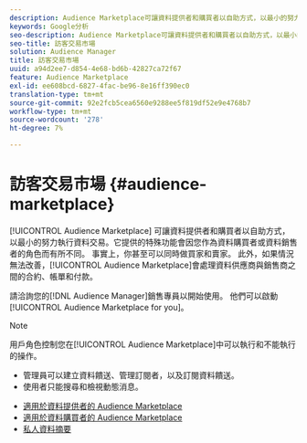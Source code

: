```yaml
---
description: Audience Marketplace可讓資料提供者和購買者以自助方式，以最小的努力執行資料交易。 它提供的特殊功能會因您作為資料購買者或資料銷售者的角色而有所不同。 事實上，你甚至可以同時做買家和賣家。 此外，如果情況無法改善，Audience Marketplace會處理資料供應商與銷售商之間的合約、帳單和付款。
keywords: Google分析
seo-description: Audience Marketplace可讓資料提供者和購買者以自助方式，以最小的努力執行資料交易。 它提供的特殊功能會因您作為資料購買者或資料銷售者的角色而有所不同。 事實上，你甚至可以同時做買家和賣家。 此外，如果情況無法改善，Audience Marketplace會處理資料供應商與銷售商之間的合約、帳單和付款。
seo-title: 訪客交易市場
solution: Audience Manager
title: 訪客交易市場
uuid: a94d2ee7-d854-4e68-bd6b-42827ca72f67
feature: Audience Marketplace
exl-id: ee608bcd-6827-4fac-be96-8e16ff390ec0
translation-type: tm+mt
source-git-commit: 92e2fcb5cea6560e9288ee5f819df52e9e4768b7
workflow-type: tm+mt
source-wordcount: '278'
ht-degree: 7%

---
```


# 訪客交易市場 {#audience-marketplace}

[!UICONTROL Audience Marketplace] 可讓資料提供者和購買者以自助方式，以最小的努力執行資料交易。它提供的特殊功能會因您作為資料購買者或資料銷售者的角色而有所不同。 事實上，你甚至可以同時做買家和賣家。 此外，如果情況無法改善，[!UICONTROL Audience Marketplace]會處理資料供應商與銷售商之間的合約、帳單和付款。

請洽詢您的[!DNL Audience Manager]銷售專員以開始使用。 他們可以啟動[!UICONTROL Audience Marketplace for you]。

>[!NOTE]
>
>用戶角色控制您在[!UICONTROL Audience Marketplace]中可以執行和不能執行的操作。
>
> * 管理員可以建立資料饋送、管理訂閱者，以及訂閱資料饋送。
> * 使用者只能搜尋和檢視動態消息。


* [適用於資料提供者的 Audience Marketplace](/help/using/features/audience-marketplace/marketplace-data-providers/marketplace-data-providers.md)
* [適用於資料購買者的 Audience Marketplace](/help/using/features/audience-marketplace/marketplace-data-buyers/marketplace-data-buyers.md)
* [私人資料摘要](/help/using/features/audience-marketplace/marketplace-private-feeds.md)
